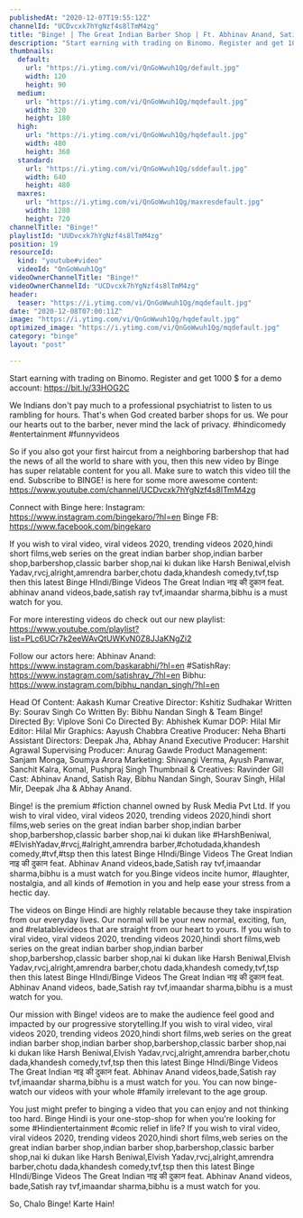 ```yaml
---
publishedAt: "2020-12-07T19:55:12Z"
channelId: "UCDvcxk7hYgNzf4s8lTmM4zg"
title: "Binge! | The Great Indian Barber Shop | Ft. Abhinav Anand, Satish Ray & Bibhu"
description: "Start earning with trading on Binomo. Register and get 1000 $ for a demo account: https://bit.ly/33HOG2C\n\nWe Indians don't pay much to a professional psychiatrist to listen to us rambling for hours. That's when God created barber shops for us. We pour our hearts out to the barber, never mind the lack of privacy. #hindicomedy #entertainment #funnyvideos\n\n\nSo if you also got your first haircut from a neighboring barbershop that had the news of all the world to share with you, then this new video by Binge has super relatable content for you all. Make sure to watch this video till the end. Subscribe to BINGE! is here for some more awesome content:  https://www.youtube.com/channel/UCDvcxk7hYgNzf4s8lTmM4zg\n\nConnect with Binge here:\nInstagram: https://www.instagram.com/bingekaro/?hl=en\nBinge FB: https://www.facebook.com/bingekaro\n\nIf you wish to viral video, viral videos 2020, trending videos 2020,hindi short films,web series on the great indian barber shop,indian barber shop,barbershop,classic barber shop,nai ki dukan like Harsh Beniwal,elvish Yadav,rvcj,alright,amrendra barber,chotu dada,khandesh comedy,tvf,tsp then this latest Binge HIndi/Binge Videos The Great Indian नाइ की दुकान feat. abhinav anand videos,bade,satish ray tvf,imaandar sharma,bibhu is a must watch for you.\n\nFor more interesting videos do check out our new playlist: https://www.youtube.com/playlist?list=PLc6UCr7k2eeWAvQtUWKvN0Z8JJaKNgZi2\n\nFollow our actors here:\nAbhinav Anand: https://www.instagram.com/baskarabhi/?hl=en\n#SatishRay: https://www.instagram.com/satishray_/?hl=en\nBibhu: https://www.instagram.com/bibhu_nandan_singh/?hl=en\n\nHead Of Content: Aakash Kumar\nCreative Director: Kshitiz Sudhakar\nWritten By: Sourav Singh\nCo Written By: Bibhu Nandan Singh & Team Binge!\nDirected By: Viplove Soni\nCo Directed By: Abhishek Kumar\nDOP: Hilal Mir\nEditor: Hilal Mir\nGraphics: Aayush Chabbra\nCreative Producer: Neha Bharti\nAssistant Directors:  Deepak Jha, Abhay Anand\nExecutive Producer: Harshit Agrawal\nSupervising Producer: Anurag Gawde\nProduct Management: Sanjam Monga, Soumya Arora\nMarketing: Shivangi Verma, Ayush Panwar, Sanchit Kalra, Komal, Pushpraj Singh\nThumbnail & Creatives: Ravinder Gill\nCast: Abhinav Anand, Satish Ray, Bibhu Nandan Singh, Sourav Singh, Hilal Mir, Deepak Jha & Abhay Anand.\n\nBinge! is the premium #fiction channel owned by Rusk Media Pvt Ltd. If you wish to viral video, viral videos 2020, trending videos 2020,hindi short films,web series on the great indian barber shop,indian barber shop,barbershop,classic barber shop,nai ki dukan like #HarshBeniwal,\n#ElvishYadav,#rvcj,#alright,amrendra barber,#chotudada,khandesh comedy,#tvf,#tsp then this latest Binge HIndi/Binge Videos The Great Indian नाइ की दुकान  feat. Abhinav Anand videos,bade,Satish ray tvf,imaandar sharma,bibhu is a must watch for you.Binge videos incite humor, #laughter, nostalgia, and all kinds of #emotion in you and help ease your stress from a hectic day.\n\nThe videos on Binge Hindi are highly relatable because they take inspiration from our everyday lives.  Our normal will be your new normal, exciting, fun, and #relatablevideos that are straight from our heart to yours. If you wish to viral video, viral videos 2020, trending videos 2020,hindi short films,web series on the great indian barber shop,indian barber shop,barbershop,classic barber shop,nai ki dukan like Harsh Beniwal,Elvish Yadav,rvcj,alright,amrendra barber,chotu dada,khandesh comedy,tvf,tsp then this latest Binge HIndi/Binge Videos The Great Indian नाइ की दुकान  feat. Abhinav Anand videos, bade,Satish ray tvf,imaandar sharma,bibhu is a must watch for you.\n\nOur mission with Binge! videos are to make the audience feel good and impacted by our progressive storytelling.If you wish to viral video, viral videos 2020, trending videos 2020,hindi short films,web series on the great indian barber shop,indian barber shop,barbershop,classic barber shop,nai ki dukan like Harsh Beniwal,Elvish Yadav,rvcj,alright,amrendra barber,chotu dada,khandesh comedy,tvf,tsp then this latest Binge HIndi/Binge Videos The Great Indian नाइ की दुकान  feat. Abhinav Anand videos,bade,Satish ray tvf,imaandar sharma,bibhu is a must watch for you. You can now binge-watch our videos with your whole #family irrelevant to the age group.\n\nYou just might prefer to binging a video that you can enjoy and not thinking too hard. Binge Hindi is your one-stop-shop for when you're looking for some #Hindientertainment #comic relief in life? If you wish to viral video, viral videos 2020, trending videos 2020,hindi short films,web series on the great indian barber shop,indian barber shop,barbershop,classic barber shop,nai ki dukan like Harsh Beniwal,Elvish Yadav,rvcj,alright,amrendra barber,chotu dada,khandesh comedy,tvf,tsp then this latest Binge HIndi/Binge Videos The Great Indian नाइ की दुकान  feat. Abhinav Anand videos, bade,Satish ray tvf,imaandar sharma,bibhu is a must watch for you.\n\nSo, Chalo Binge! Karte Hain!"
thumbnails:
  default:
    url: "https://i.ytimg.com/vi/QnGoWwuh1Qg/default.jpg"
    width: 120
    height: 90
  medium:
    url: "https://i.ytimg.com/vi/QnGoWwuh1Qg/mqdefault.jpg"
    width: 320
    height: 180
  high:
    url: "https://i.ytimg.com/vi/QnGoWwuh1Qg/hqdefault.jpg"
    width: 480
    height: 360
  standard:
    url: "https://i.ytimg.com/vi/QnGoWwuh1Qg/sddefault.jpg"
    width: 640
    height: 480
  maxres:
    url: "https://i.ytimg.com/vi/QnGoWwuh1Qg/maxresdefault.jpg"
    width: 1280
    height: 720
channelTitle: "Binge!"
playlistId: "UUDvcxk7hYgNzf4s8lTmM4zg"
position: 19
resourceId:
  kind: "youtube#video"
  videoId: "QnGoWwuh1Qg"
videoOwnerChannelTitle: "Binge!"
videoOwnerChannelId: "UCDvcxk7hYgNzf4s8lTmM4zg"
header:
  teaser: "https://i.ytimg.com/vi/QnGoWwuh1Qg/mqdefault.jpg"
date: "2020-12-08T07:00:11Z"
image: "https://i.ytimg.com/vi/QnGoWwuh1Qg/hqdefault.jpg"
optimized_image: "https://i.ytimg.com/vi/QnGoWwuh1Qg/mqdefault.jpg"
category: "binge"
layout: "post"

---
```

Start earning with trading on Binomo. Register and get 1000 $ for a demo account: https://bit.ly/33HOG2C

We Indians don't pay much to a professional psychiatrist to listen to us rambling for hours. That's when God created barber shops for us. We pour our hearts out to the barber, never mind the lack of privacy. #hindicomedy #entertainment #funnyvideos


So if you also got your first haircut from a neighboring barbershop that had the news of all the world to share with you, then this new video by Binge has super relatable content for you all. Make sure to watch this video till the end. Subscribe to BINGE! is here for some more awesome content:  https://www.youtube.com/channel/UCDvcxk7hYgNzf4s8lTmM4zg

Connect with Binge here:
Instagram: https://www.instagram.com/bingekaro/?hl=en
Binge FB: https://www.facebook.com/bingekaro

If you wish to viral video, viral videos 2020, trending videos 2020,hindi short films,web series on the great indian barber shop,indian barber shop,barbershop,classic barber shop,nai ki dukan like Harsh Beniwal,elvish Yadav,rvcj,alright,amrendra barber,chotu dada,khandesh comedy,tvf,tsp then this latest Binge HIndi/Binge Videos The Great Indian नाइ की दुकान feat. abhinav anand videos,bade,satish ray tvf,imaandar sharma,bibhu is a must watch for you.

For more interesting videos do check out our new playlist: https://www.youtube.com/playlist?list=PLc6UCr7k2eeWAvQtUWKvN0Z8JJaKNgZi2

Follow our actors here:
Abhinav Anand: https://www.instagram.com/baskarabhi/?hl=en
#SatishRay: https://www.instagram.com/satishray_/?hl=en
Bibhu: https://www.instagram.com/bibhu_nandan_singh/?hl=en

Head Of Content: Aakash Kumar
Creative Director: Kshitiz Sudhakar
Written By: Sourav Singh
Co Written By: Bibhu Nandan Singh & Team Binge!
Directed By: Viplove Soni
Co Directed By: Abhishek Kumar
DOP: Hilal Mir
Editor: Hilal Mir
Graphics: Aayush Chabbra
Creative Producer: Neha Bharti
Assistant Directors:  Deepak Jha, Abhay Anand
Executive Producer: Harshit Agrawal
Supervising Producer: Anurag Gawde
Product Management: Sanjam Monga, Soumya Arora
Marketing: Shivangi Verma, Ayush Panwar, Sanchit Kalra, Komal, Pushpraj Singh
Thumbnail & Creatives: Ravinder Gill
Cast: Abhinav Anand, Satish Ray, Bibhu Nandan Singh, Sourav Singh, Hilal Mir, Deepak Jha & Abhay Anand.

Binge! is the premium #fiction channel owned by Rusk Media Pvt Ltd. If you wish to viral video, viral videos 2020, trending videos 2020,hindi short films,web series on the great indian barber shop,indian barber shop,barbershop,classic barber shop,nai ki dukan like #HarshBeniwal,
#ElvishYadav,#rvcj,#alright,amrendra barber,#chotudada,khandesh comedy,#tvf,#tsp then this latest Binge HIndi/Binge Videos The Great Indian नाइ की दुकान  feat. Abhinav Anand videos,bade,Satish ray tvf,imaandar sharma,bibhu is a must watch for you.Binge videos incite humor, #laughter, nostalgia, and all kinds of #emotion in you and help ease your stress from a hectic day.

The videos on Binge Hindi are highly relatable because they take inspiration from our everyday lives.  Our normal will be your new normal, exciting, fun, and #relatablevideos that are straight from our heart to yours. If you wish to viral video, viral videos 2020, trending videos 2020,hindi short films,web series on the great indian barber shop,indian barber shop,barbershop,classic barber shop,nai ki dukan like Harsh Beniwal,Elvish Yadav,rvcj,alright,amrendra barber,chotu dada,khandesh comedy,tvf,tsp then this latest Binge HIndi/Binge Videos The Great Indian नाइ की दुकान  feat. Abhinav Anand videos, bade,Satish ray tvf,imaandar sharma,bibhu is a must watch for you.

Our mission with Binge! videos are to make the audience feel good and impacted by our progressive storytelling.If you wish to viral video, viral videos 2020, trending videos 2020,hindi short films,web series on the great indian barber shop,indian barber shop,barbershop,classic barber shop,nai ki dukan like Harsh Beniwal,Elvish Yadav,rvcj,alright,amrendra barber,chotu dada,khandesh comedy,tvf,tsp then this latest Binge HIndi/Binge Videos The Great Indian नाइ की दुकान  feat. Abhinav Anand videos,bade,Satish ray tvf,imaandar sharma,bibhu is a must watch for you. You can now binge-watch our videos with your whole #family irrelevant to the age group.

You just might prefer to binging a video that you can enjoy and not thinking too hard. Binge Hindi is your one-stop-shop for when you're looking for some #Hindientertainment #comic relief in life? If you wish to viral video, viral videos 2020, trending videos 2020,hindi short films,web series on the great indian barber shop,indian barber shop,barbershop,classic barber shop,nai ki dukan like Harsh Beniwal,Elvish Yadav,rvcj,alright,amrendra barber,chotu dada,khandesh comedy,tvf,tsp then this latest Binge HIndi/Binge Videos The Great Indian नाइ की दुकान  feat. Abhinav Anand videos, bade,Satish ray tvf,imaandar sharma,bibhu is a must watch for you.

So, Chalo Binge! Karte Hain!